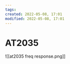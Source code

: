 ```yaml
---
tags: 
created: 2022-05-08, 17:01
modified: 2022-05-08, 17:01
---
```


# AT2035
![[at2035 freq response.png]]